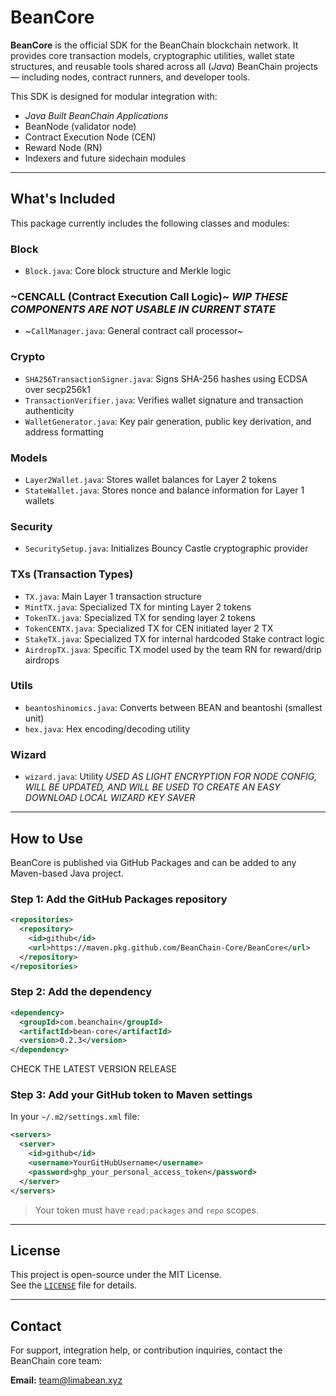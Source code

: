 # BeanCore

**BeanCore** is the official SDK for the BeanChain blockchain network. It provides core transaction models, cryptographic utilities, wallet state structures, and reusable tools shared across all (*Java*) BeanChain projects — including nodes, contract runners, and developer tools.

This SDK is designed for modular integration with:
- *Java Built BeanChain Applications*
- BeanNode (validator node)
- Contract Execution Node (CEN)
- Reward Node (RN)
- Indexers and future sidechain modules

---

## What's Included

This package currently includes the following classes and modules:

### Block
- `Block.java`: Core block structure and Merkle logic

### ~CENCALL (Contract Execution Call Logic)~ *WIP THESE COMPONENTS ARE NOT USABLE IN CURRENT STATE*
- ~`CallManager.java`: General contract call processor~

### Crypto
- `SHA256TransactionSigner.java`: Signs SHA-256 hashes using ECDSA over secp256k1
- `TransactionVerifier.java`: Verifies wallet signature and transaction authenticity
- `WalletGenerator.java`: Key pair generation, public key derivation, and address formatting

### Models
- `Layer2Wallet.java`: Stores wallet balances for Layer 2 tokens 
- `StateWallet.java`: Stores nonce and balance information for Layer 1 wallets

### Security
- `SecuritySetup.java`: Initializes Bouncy Castle cryptographic provider

### TXs (Transaction Types)
- `TX.java`: Main Layer 1 transaction structure
- `MintTX.java`: Specialized TX for minting Layer 2 tokens
- `TokenTX.java`: Specialized TX for sending layer 2 tokens
- `TokenCENTX.java`: Specialized TX for CEN initiated layer 2 TX
- `StakeTX.java`: Specialized TX for internal hardcoded Stake contract logic
- `AirdropTX.java`: Specific TX model used by the team RN for reward/drip airdrops 

### Utils
- `beantoshinomics.java`: Converts between BEAN and beantoshi (smallest unit)
- `hex.java`: Hex encoding/decoding utility

### Wizard
- `wizard.java`: Utility  *USED AS LIGHT ENCRYPTION FOR NODE CONFIG, WILL BE UPDATED, AND WILL BE USED TO CREATE AN EASY DOWNLOAD LOCAL WIZARD KEY SAVER*

---

## How to Use

BeanCore is published via GitHub Packages and can be added to any Maven-based Java project.

### Step 1: Add the GitHub Packages repository

```xml
<repositories>
  <repository>
    <id>github</id>
    <url>https://maven.pkg.github.com/BeanChain-Core/BeanCore</url>
  </repository>
</repositories>
```

### Step 2: Add the dependency

```xml
<dependency>
  <groupId>com.beanchain</groupId>
  <artifactId>bean-core</artifactId>
  <version>0.2.3</version>
</dependency>
```
CHECK THE LATEST VERSION RELEASE

### Step 3: Add your GitHub token to Maven settings

In your `~/.m2/settings.xml` file:

```xml
<servers>
  <server>
    <id>github</id>
    <username>YourGitHubUsername</username>
    <password>ghp_your_personal_access_token</password>
  </server>
</servers>
```

> Your token must have `read:packages` and `repo` scopes.

---

## License

This project is open-source under the MIT License.  
See the [`LICENSE`](LICENSE) file for details.

---

## Contact

For support, integration help, or contribution inquiries, contact the BeanChain core team:

**Email:** team@limabean.xyz



